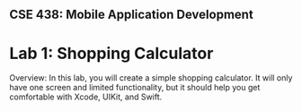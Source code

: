 ## CSE 438: Mobile Application Development ##
# Lab 1: Shopping Calculator #

Overview:
In this lab, you will create a simple shopping calculator. It will only have one screen and limited functionality, 
but it should help you get comfortable with Xcode, UIKit, and Swift.
